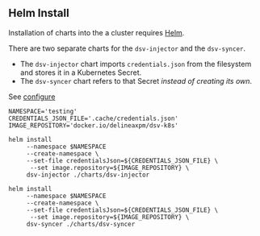 ## Helm Install

Installation of charts into the a cluster requires [Helm](https://helm.sh).

There are two separate charts for the `dsv-injector` and the `dsv-syncer`.

- The `dsv-injector` chart imports `credentials.json` from the filesystem and stores it in a Kubernetes Secret.
- The `dsv-syncer` chart refers to that Secret _instead of creating its own_.

See [configure](configure.md#json-credentials-for-helm-install)

```shell
NAMESPACE='testing'
CREDENTIALS_JSON_FILE='.cache/credentials.json'
IMAGE_REPOSITORY='docker.io/delineaxpm/dsv-k8s'

helm install
     --namespace $NAMESPACE
     --create-namespace \
     --set-file credentialsJson=${CREDENTIALS_JSON_FILE} \
      --set image.repository=${IMAGE_REPOSITORY} \
     dsv-injector ./charts/dsv-injector

helm install
     --namespace $NAMESPACE
     --create-namespace \
     --set-file credentialsJson=${CREDENTIALS_JSON_FILE} \
      --set image.repository=${IMAGE_REPOSITORY} \
     dsv-syncer ./charts/dsv-syncer
```

